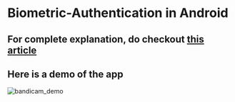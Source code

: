 # Biometric-Authentication in Android

## For complete explanation, do checkout [this article](https://rahul9650ray.medium.com/a-guide-to-implement-biometric-authentication-451b0f7a2df2) 

## Here is a demo of the app
![bandicam_demo](https://user-images.githubusercontent.com/31301266/104251068-f3f8e480-5494-11eb-9dfa-caed9d9a7ac7.gif)

